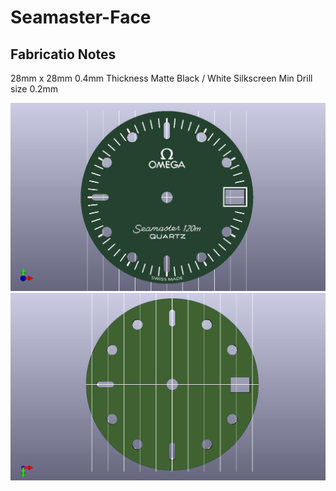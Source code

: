 # Seamaster-Face

## Fabricatio Notes
28mm x 28mm
0.4mm Thickness
Matte Black / White Silkscreen
Min Drill size 0.2mm

![](img/seamaster-face-front.jpg)
![](img/seamaster-face-back.jpg)
